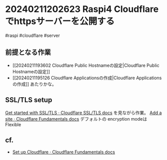# 20240211202623 Raspi4 Cloudflareでhttpsサーバーを公開する
#raspi #cloudflare #server

## 前提となる作業
- [[20240211193602 Cloudflare Public Hostnameの設定|Cloudflare Public Hostnameの設定]]
- [[20240211195126 Cloudflare Applicationsの作成|Cloudflare Applicationsの作成]]
あたりかな。

## SSL/TLS setup
[Get started with SSL/TLS · Cloudflare SSL/TLS docs](https://developers.cloudflare.com/ssl/get-started/) を見ながら作業。
  [Add a site · Cloudflare Fundamentals docs](https://developers.cloudflare.com/fundamentals/setup/manage-domains/add-site/)
デフォルトの encryption modeはFlexible

## cf.
- [Set up Cloudflare · Cloudflare Fundamentals docs](https://developers.cloudflare.com/fundamentals/setup/)